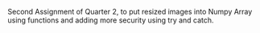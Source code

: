 Second Assignment of Quarter 2, to put resized images into Numpy Array using functions and adding more security using try and catch.
